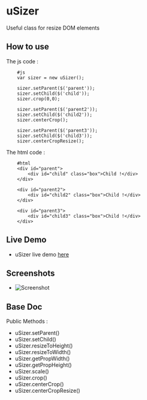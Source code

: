 uSizer
======

Useful class for resize DOM elements


How to use
----------

The js code :

        #js
        var sizer = new uSizer();

        sizer.setParent($('parent'));
        sizer.setChild($('child'));
        sizer.crop(0,0);

        sizer.setParent($('parent2'));
        sizer.setChild($('child2'));
        sizer.centerCrop();

        sizer.setParent($('parent3'));
        sizer.setChild($('child3'));
        sizer.centerCropResize();

The html code :

        #html
        <div id="parent">
            <div id="child" class="box">Child !</div>
        </div>

        <div id="parent2">
            <div id="child2" class="box">Child !</div>
        </div>

        <div id="parent3">
            <div id="child3" class="box">Child !</div>
        </div>


Live Demo
-----------

* uSizer live demo [here](http://goo.gl/2VGUz)


Screenshots
-----------
* ![Screenshot](http://goo.gl/W8dxR)


Base Doc
-----------

Public Methods :

  * uSizer.setParent()    
  * uSizer.setChild()
  * uSizer.resizeToHeight()
  * uSizer.resizeToWidth()
  * uSizer.getPropWidth()
  * uSizer.getPropHeight()
  * uSizer.scale()
  * uSizer.crop()
  * uSizer.centerCrop()
  * uSizer.centerCropResize()
